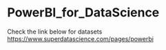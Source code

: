 # PowerBI_for_DataScience
Check the link below for datasets
https://www.superdatascience.com/pages/powerbi
